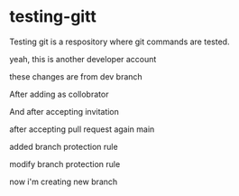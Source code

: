 # testing-gitt

Testing git is a respository where git commands are tested.




yeah, this is another developer account




these changes are from dev branch




After adding as collobrator


And after accepting invitation

after accepting pull request again main


added branch protection rule




modify branch protection rule




now i'm creating new branch